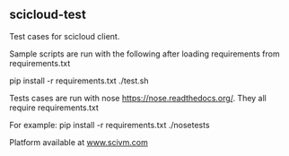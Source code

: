 scicloud-test
-------------

Test cases for scicloud client. 

Sample scripts are run with the following after loading requirements from requirements.txt

pip install -r requirements.txt
./test.sh

Tests cases are run with nose https://nose.readthedocs.org/.  They all require requirements.txt

For example:
pip install -r requirements.txt
./nosetests

Platform available at www.scivm.com
